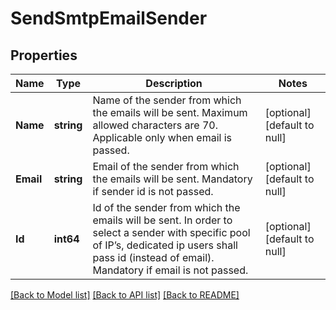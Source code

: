# SendSmtpEmailSender

## Properties
Name | Type | Description | Notes
------------ | ------------- | ------------- | -------------
**Name** | **string** | Name of the sender from which the emails will be sent. Maximum allowed characters are 70. Applicable only when email is passed. | [optional] [default to null]
**Email** | **string** | Email of the sender from which the emails will be sent. Mandatory if sender id is not passed. | [optional] [default to null]
**Id** | **int64** | Id of the sender from which the emails will be sent. In order to select a sender with specific pool of IP’s, dedicated ip users shall pass id (instead of email). Mandatory if email is not passed. | [optional] [default to null]

[[Back to Model list]](../README.md#documentation-for-models) [[Back to API list]](../README.md#documentation-for-api-endpoints) [[Back to README]](../README.md)


